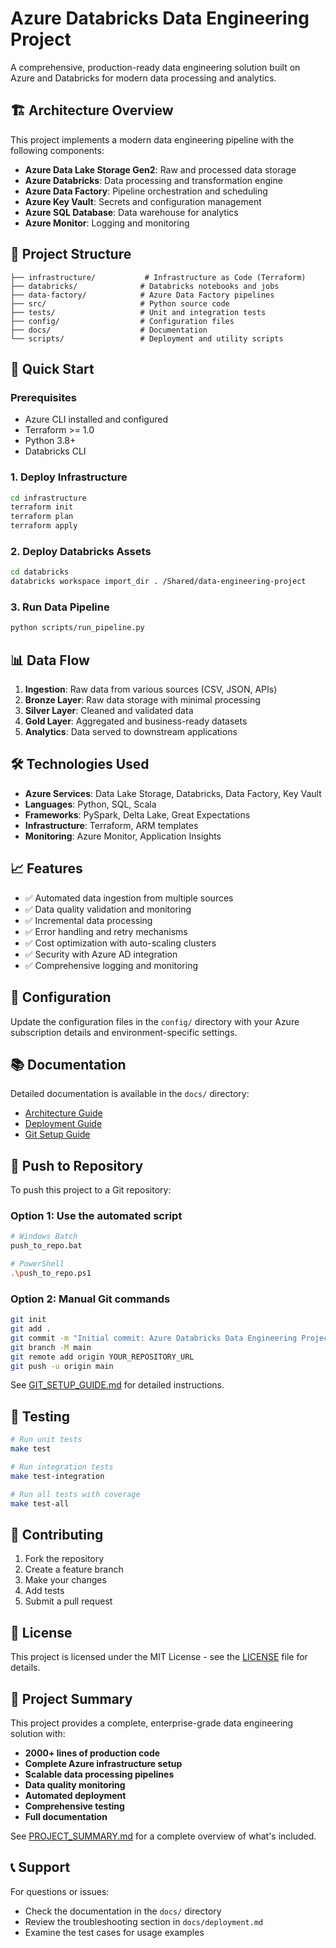 # Azure Databricks Data Engineering Project

A comprehensive, production-ready data engineering solution built on Azure and Databricks for modern data processing and analytics.

## 🏗️ Architecture Overview

This project implements a modern data engineering pipeline with the following components:

- **Azure Data Lake Storage Gen2**: Raw and processed data storage
- **Azure Databricks**: Data processing and transformation engine
- **Azure Data Factory**: Pipeline orchestration and scheduling
- **Azure Key Vault**: Secrets and configuration management
- **Azure SQL Database**: Data warehouse for analytics
- **Azure Monitor**: Logging and monitoring

## 📁 Project Structure

```
├── infrastructure/           # Infrastructure as Code (Terraform)
├── databricks/              # Databricks notebooks and jobs
├── data-factory/            # Azure Data Factory pipelines
├── src/                     # Python source code
├── tests/                   # Unit and integration tests
├── config/                  # Configuration files
├── docs/                    # Documentation
└── scripts/                 # Deployment and utility scripts
```

## 🚀 Quick Start

### Prerequisites
- Azure CLI installed and configured
- Terraform >= 1.0
- Python 3.8+
- Databricks CLI

### 1. Deploy Infrastructure
```bash
cd infrastructure
terraform init
terraform plan
terraform apply
```

### 2. Deploy Databricks Assets
```bash
cd databricks
databricks workspace import_dir . /Shared/data-engineering-project
```

### 3. Run Data Pipeline
```bash
python scripts/run_pipeline.py
```

## 📊 Data Flow

1. **Ingestion**: Raw data from various sources (CSV, JSON, APIs)
2. **Bronze Layer**: Raw data storage with minimal processing
3. **Silver Layer**: Cleaned and validated data
4. **Gold Layer**: Aggregated and business-ready datasets
5. **Analytics**: Data served to downstream applications

## 🛠️ Technologies Used

- **Azure Services**: Data Lake Storage, Databricks, Data Factory, Key Vault
- **Languages**: Python, SQL, Scala
- **Frameworks**: PySpark, Delta Lake, Great Expectations
- **Infrastructure**: Terraform, ARM templates
- **Monitoring**: Azure Monitor, Application Insights

## 📈 Features

- ✅ Automated data ingestion from multiple sources
- ✅ Data quality validation and monitoring
- ✅ Incremental data processing
- ✅ Error handling and retry mechanisms
- ✅ Cost optimization with auto-scaling clusters
- ✅ Security with Azure AD integration
- ✅ Comprehensive logging and monitoring

## 🔧 Configuration

Update the configuration files in the `config/` directory with your Azure subscription details and environment-specific settings.

## 📚 Documentation

Detailed documentation is available in the `docs/` directory:
- [Architecture Guide](docs/architecture.md)
- [Deployment Guide](docs/deployment.md)
- [Git Setup Guide](GIT_SETUP_GUIDE.md)

## 🚀 Push to Repository

To push this project to a Git repository:

### Option 1: Use the automated script
```bash
# Windows Batch
push_to_repo.bat

# PowerShell
.\push_to_repo.ps1
```

### Option 2: Manual Git commands
```bash
git init
git add .
git commit -m "Initial commit: Azure Databricks Data Engineering Project"
git branch -M main
git remote add origin YOUR_REPOSITORY_URL
git push -u origin main
```

See [GIT_SETUP_GUIDE.md](GIT_SETUP_GUIDE.md) for detailed instructions.

## 🧪 Testing

```bash
# Run unit tests
make test

# Run integration tests
make test-integration

# Run all tests with coverage
make test-all
```

## 🤝 Contributing

1. Fork the repository
2. Create a feature branch
3. Make your changes
4. Add tests
5. Submit a pull request

## 📄 License

This project is licensed under the MIT License - see the [LICENSE](LICENSE) file for details.

## 🎯 Project Summary

This project provides a complete, enterprise-grade data engineering solution with:

- **2000+ lines of production code**
- **Complete Azure infrastructure setup**
- **Scalable data processing pipelines**
- **Data quality monitoring**
- **Automated deployment**
- **Comprehensive testing**
- **Full documentation**

See [PROJECT_SUMMARY.md](PROJECT_SUMMARY.md) for a complete overview of what's included.

## 📞 Support

For questions or issues:
- Check the documentation in the `docs/` directory
- Review the troubleshooting section in `docs/deployment.md`
- Examine the test cases for usage examples